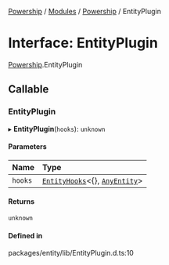 [Powership](../README.md) / [Modules](../modules.md) / [Powership](../modules/Powership.md) / EntityPlugin

# Interface: EntityPlugin

[Powership](../modules/Powership.md).EntityPlugin

## Callable

### EntityPlugin

▸ **EntityPlugin**(`hooks`): `unknown`

#### Parameters

| Name | Type |
| :------ | :------ |
| `hooks` | [`EntityHooks`](../modules/Powership.md#entityhooks)<{}, [`AnyEntity`](../modules/Powership.md#anyentity)\> |

#### Returns

`unknown`

#### Defined in

packages/entity/lib/EntityPlugin.d.ts:10

